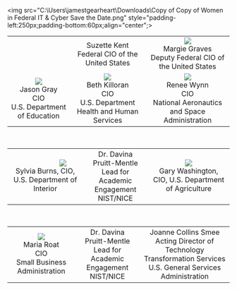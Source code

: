 <img src="C:\Users\jamestgearheart\Downloads\Copy of Copy of Women in Federal IT & Cyber Save the Date.png" style="padding-left:250px;padding-bottom:60px;align="center";>

<table align="center">

<tr align="center">
<td><br></td>	
<td>Suzette Kent <br>Federal CIO of the United States</td>
<td><img src="C:\Users\jamestgearheart\Desktop\CIO Speaker Photos\Margie.png"></br>Margie Graves <br>Deputy Federal CIO of the United States</td>
</tr>

<tr align="center">
	<td><img src="C:\Users\jamestgearheart\Desktop\CIO Speaker Photos\JasonGray.png"></br>Jason Gray <br> CIO <br> U.S. Department of Education</td>
	<td><img src="C:\Users\jamestgearheart\Desktop\CIO Speaker Photos\BethKilloran.png"></br>Beth Killoran <br> CIO <br> U.S. Department Health and Human Services</td>
<td><img src="C:\Users\jamestgearheart\Desktop\CIO Speaker Photos\ReneeWynn.png"><br>Renee Wynn <br> CIO <br> National Aeronautics and Space Administration</td>
	
</tr>
</table>

</br>

<table align="center">
	<tr align="center">
		<td><img src="C:\Users\jamestgearheart\Desktop\CIO Speaker Photos\SylviaBurns.png" style="padding-left:80px"></br>Sylvia Burns, CIO, U.S. Department of Interior</td>
		<td>Dr. Davina Pruitt-Mentle <br> Lead for Academic Engagement <br> NIST/NICE</td>
		<td><img src="C:\Users\jamestgearheart\Desktop\CIO Speaker Photos\GaryWashington.png"></br>Gary Washington, CIO, U.S. Department of Agriculture</td>
	</tr>
</table>



</br>


<table align="center">
	<tr align="center">
		<td><img src="C:\Users\jamestgearheart\Desktop\CIO Speaker Photos\mariaRoat.png"></br>Maria Roat <br> CIO <br> Small Business Administration</td>
	<td>Dr. Davina Pruitt-Mentle <br> Lead for Academic Engagement <br> NIST/NICE</td>
	<td>Joanne Collins Smee <br> Acting Director of Technology Transformation Services <br> U.S. General Services Administration</td>
</tr>


</table>
